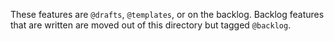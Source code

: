 These features are `@drafts`, `@templates`, or on the backlog.
Backlog features that are written are moved out of this directory but tagged `@backlog`.  
